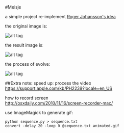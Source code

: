 #Meisje

a simple project re-implement [Roger Johansson's idea](http://rogeralsing.com/2008/12/07/genetic-programming-evolution-of-mona-lisa/)

the original image is:

![alt tag](https://raw.githubusercontent.com/zhy0216/Meisjie/master/sample.png)

the result image is:

![alt tag](https://raw.githubusercontent.com/zhy0216/Meisjie/master/result.jpg)

the process of evolve:

![alt tag](https://raw.githubusercontent.com/zhy0216/Meisjie/master/animated.gif)

##Extra note:
speed up: process the video  
https://support.apple.com/kb/PH2239?locale=en_US

how to record screen  
http://osxdaily.com/2010/11/16/screen-recorder-mac/ 

use ImageMagick to generate gif:

`python sequence.py > sequence.txt`  
`convert -delay 20 -loop 0 @sequence.txt animated.gif`